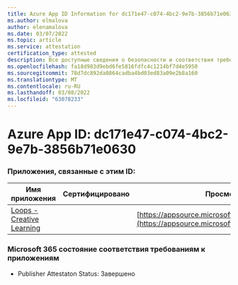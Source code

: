 ```yaml
---
title: Azure App ID Information for dc171e47-c074-4bc2-9e7b-3856b71e0630
ms.author: elmalova
author: elenamalova
ms.date: 03/07/2022
ms.topic: article
ms.service: attestation
certification_type: attested
description: Все доступные сведения о безопасности и соответствия требованиям для dc171e47-c074-4bc2-9e7b-3856b71e0630.
ms.openlocfilehash: fa18d983d9ebd6fe5816fdfc4c1214bf7d4e5950
ms.sourcegitcommit: 78d7dc892da0864cadba4bd03ed83a09e2b8a160
ms.translationtype: MT
ms.contentlocale: ru-RU
ms.lasthandoff: 03/08/2022
ms.locfileid: "63078233"
---
```

# <a name="azure-app-id-dc171e47-c074-4bc2-9e7b-3856b71e0630"></a>Azure App ID: dc171e47-c074-4bc2-9e7b-3856b71e0630


### <a name="apps-associated-with-this-id"></a>Приложения, связанные с этим ID:
| **Имя приложения** | **Сертифицировано** | **Просмотр в AppSource** |
|--------------|---------------|-----------------------|
| [Loops - Creative Learning](https://docs.microsoft.com/microsoft-365-app-certification/forward/WA200003074) |  | [https://appsource.microsoft.com/product/office/WA200003074](https://appsource.microsoft.com/product/office/WA200003074) |

### <a name="microsoft-365-app-compliance-status"></a>Microsoft 365 состояние соответствия требованиям к приложениям
- Publisher Attestaton Status: Завершено
